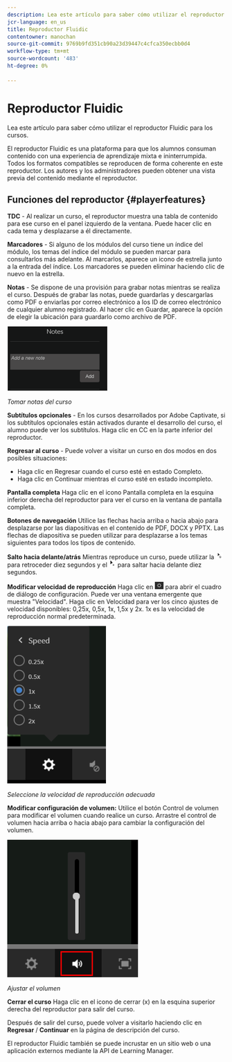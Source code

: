 ```yaml
---
description: Lea este artículo para saber cómo utilizar el reproductor Fluidic para los cursos.
jcr-language: en_us
title: Reproductor Fluidic
contentowner: manochan
source-git-commit: 9769b9fd351cb90a23d39447c4cfca350ecbb0d4
workflow-type: tm+mt
source-wordcount: '483'
ht-degree: 0%

---
```




# Reproductor Fluidic

Lea este artículo para saber cómo utilizar el reproductor Fluidic para los cursos.

El reproductor Fluidic es una plataforma para que los alumnos consuman contenido con una experiencia de aprendizaje mixta e ininterrumpida. Todos los formatos compatibles se reproducen de forma coherente en este reproductor. Los autores y los administradores pueden obtener una vista previa del contenido mediante el reproductor.

## Funciones del reproductor {#playerfeatures}

<!--![](assets/fluidicplayer-callout.png)-->

**TDC** - Al realizar un curso, el reproductor muestra una tabla de contenido para ese curso en el panel izquierdo de la ventana. Puede hacer clic en cada tema y desplazarse a él directamente.

**Marcadores** - Si alguno de los módulos del curso tiene un índice del módulo, los temas del índice del módulo se pueden marcar para consultarlos más adelante. Al marcarlos, aparece un icono de estrella junto a la entrada del índice. Los marcadores se pueden eliminar haciendo clic de nuevo en la estrella.

**Notas** - Se dispone de una provisión para grabar notas mientras se realiza el curso. Después de grabar las notas, puede guardarlas y descargarlas como PDF o enviarlas por correo electrónico a los ID de correo electrónico de cualquier alumno registrado. Al hacer clic en Guardar, aparece la opción de elegir la ubicación para guardarlo como archivo de PDF.

![](assets/notes.png)

*Tomar notas del curso*

**Subtítulos opcionales** - En los cursos desarrollados por Adobe Captivate, si los subtítulos opcionales están activados durante el desarrollo del curso, el alumno puede ver los subtítulos. Haga clic en CC en la parte inferior del reproductor.

**Regresar al curso** - Puede volver a visitar un curso en dos modos en dos posibles situaciones:

* Haga clic en Regresar cuando el curso esté en estado Completo.
* Haga clic en Continuar mientras el curso esté en estado incompleto.

**Pantalla completa** Haga clic en el icono Pantalla completa en la esquina inferior derecha del reproductor para ver el curso en la ventana de pantalla completa.

**Botones de navegación** Utilice las flechas hacia arriba o hacia abajo para desplazarse por las diapositivas en el contenido de PDF, DOCX y PPTX. Las flechas de diapositiva se pueden utilizar para desplazarse a los temas siguientes para todos los tipos de contenido.

**Salto hacia delante/atrás** Mientras reproduce un curso, puede utilizar la ![](assets/asset-1.png) para retroceder diez segundos y el  ![](assets/assets-2.png) para saltar hacia delante diez segundos.

**Modificar velocidad de reproducción** Haga clic en ![](assets/speedicon.png) para abrir el cuadro de diálogo de configuración. Puede ver una ventana emergente que muestra &quot;Velocidad&quot;. Haga clic en Velocidad para ver los cinco ajustes de velocidad disponibles: 0,25x, 0,5x, 1x, 1,5x y 2x. 1x es la velocidad de reproducción normal predeterminada.

![](assets/speedvariants.png)

*Seleccione la velocidad de reproducción adecuada*

**Modificar configuración de volumen:** Utilice el botón Control de volumen para modificar el volumen cuando realice un curso. Arrastre el control de volumen hacia arriba o hacia abajo para cambiar la configuración del volumen.

![](assets/volumecontrol.png)

*Ajustar el volumen*

**Cerrar el curso** Haga clic en el icono de cerrar (x) en la esquina superior derecha del reproductor para salir del curso.

Después de salir del curso, puede volver a visitarlo haciendo clic en **Regresar** / **Continuar** en la página de descripción del curso.

El reproductor Fluidic también se puede incrustar en un sitio web o una aplicación externos mediante la API de Learning Manager.
